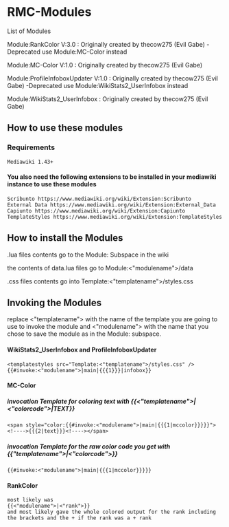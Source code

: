 # RMC-Modules

List of Modules

Module:RankColor V:3.0 : Originally created by thecow275 (Evil Gabe)  -Deprecated use Module:MC-Color instead

Module:MC-Color V:1.0 : Originally created by thecow275 (Evil Gabe)

Module:ProfileInfoboxUpdater V:1.0 : Originally created by thecow275 (Evil Gabe) -Deprecated use Module:WikiStats2_UserInfobox instead

Module:WikiStats2_UserInfobox : Originally created by thecow275 (Evil Gabe)

## How to use these modules

### Requirements
   
    Mediawiki 1.43+
   
#### You also need the following extensions to be installed in your mediawiki instance to use these modules
   
	Scribunto https://www.mediawiki.org/wiki/Extension:Scribunto
	External Data https://www.mediawiki.org/wiki/Extension:External_Data
	Capiunto https://www.mediawiki.org/wiki/Extension:Capiunto
	TemplateStyles https://www.mediawiki.org/wiki/Extension:TemplateStyles
   



## How to install the Modules
  
  .lua files contents go to the Module: Subspace in the wiki
  
  the contents of data.lua files go to Module:<"modulename">/data
  
  .css files contents go into Template:<"templatename">/styles.css






## Invoking the Modules
 
 replace <"templatename"> with the name of the template you are going to use to invoke the module and <"modulename"> with the name that you chose to save the module as in the Module: subspace.
#### WikiStats2_UserInfobox and ProfileInfoboxUpdater
	<templatestyles src="Template:<"templatename">/styles.css" />{{#invoke:<"modulename">|main|{{{1}}}|infobox}}
   
#### MC-Color
##### invocation Template for coloring text with {{<"templatename">|<"colorcode">|TEXT}}
	
    <span style="color:{{#invoke:<"modulename">|main|{{{1|mccolor}}}}}"><!---->{{{2|text}}}<!----></span>
		
		
##### invocation Template for the raw color code you get with  {{"templatename">|<"colorcode">}}
	
	{{#invoke:<"modulename">|main|{{{1|mccolor}}}}}
		
#### RankColor
		
	most likely was 
	{{<"modulename">|<"rank">}}
	and most likely gave the whole colored output for the rank including the brackets and the + if the rank was a + rank